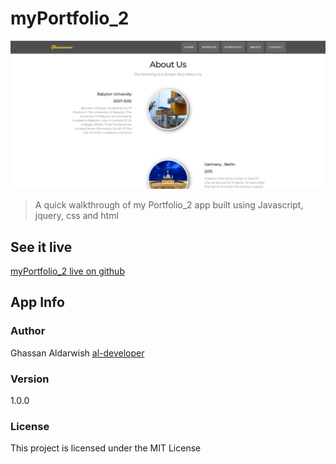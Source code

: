 # myPortfolio_2



![Screenshot](myPortfolio_2.png)


> A quick walkthrough of my Portfolio_2 app built using Javascript, jquery, css and html



## See it live

[myPortfolio_2 live on github](https://ghassanooooo.github.io/myPortfolio_2/)




## App Info

### Author

Ghassan Aldarwish
[al-developer](https://al-developer.herokuapp.com/)

### Version

1.0.0

### License

This project is licensed under the MIT License
